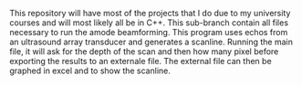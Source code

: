 This repository will have most of the projects that I do due to my university courses and will most likely all be in C++.
This sub-branch contain all files necessary to run the amode beamforming.
This program uses echos from an ultrasound array transducer and generates a scanline.
Running the main file, it will ask for the depth of the scan and then how many pixel before exporting the results to an externale file.
The external file can then be graphed in excel and to show the scanline.
